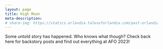 ```yaml
---
layout: page
title: High Moon
meta-description:
# share-img: https://statics.orlandia.talesoforlandia.com/past-orlandias/crisis/crisis-logo.png
---
```


Some untold story has happened. Who knows what though? Check back here for backstory posts and find out everything at AFO 2023!